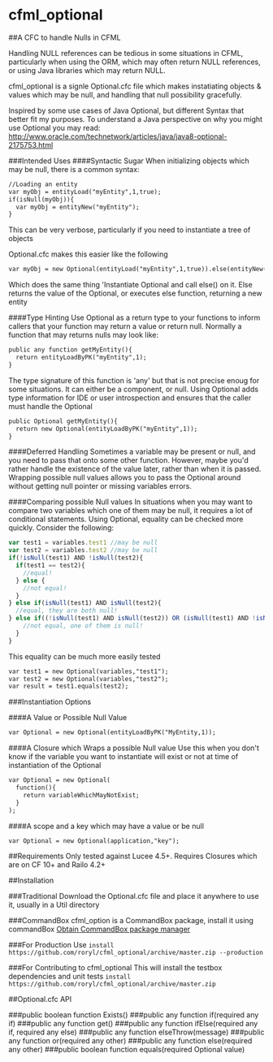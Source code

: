 # cfml_optional
##A CFC to handle Nulls in CFML

Handling NULL references can be tedious in some situations in CFML, particularly when using the ORM, which may often return NULL references, or using Java libraries which may return NULL.

cfml_optional is a signle Optional.cfc file which makes instatiating objects & values which may be null, and handling that null possibility gracefully.

Inspired by some use cases of Java Optional, but different Syntax that better fit my purposes. To understand a Java perspective on why you might use Optional you may read: http://www.oracle.com/technetwork/articles/java/java8-optional-2175753.html

###Intended Uses
####Syntactic Sugar
When initializing objects which may be null, there is a common syntax:

```cfml
//Loading an entity
var myObj = entityLoad("myEntity",1,true);
if(isNull(myObj)){
  var myObj = entityNew("myEntity");
}
```

This can be very verbose, particularly if you need to instantiate a tree of objects

Optional.cfc makes this easier like the following

```coldfusion
var myObj = new Optional(entityLoad("myEntity",1,true)).else(entityNew("myEntity"));
```

Which does the same thing 'Instantiate Optional and call else() on it. Else returns the value of the Optional, or executes else function, returning a new entity

####Type Hinting
Use Optional as a return type to your functions to inform callers that your function may return a value or return null. Normally a function that may returns nulls may look like:

```coldfusion
public any function getMyEntity(){
  return entityLoadByPK("myEntity",1);
}
```
The type signature of this function is 'any' but that is not precise enoug for some situations. It can either be a component, or null. Using Optional adds type information for IDE or user introspection and ensures that the caller must handle the Optional

```coldfusion
public Optional getMyEntity(){
  return new Optional(entityLoadByPK("myEntity",1));
}
```

####Deferred Handling
Sometimes a variable may be present or null, and you need to pass that onto some other function. However, maybe you'd rather handle the existence of the value later, rather than when it is passed. Wrapping possible null values allows you to pass the Optional around without getting null pointer or missing variables errors.

####Comparing possible Null values
In situations when you may want to compare two variables which one of them may be null, it requires a lot of conditional statements. Using Optional, equality can be checked more quickly. Consider the following:

```javascript
var test1 = variables.test1 //may be null
var test2 = variables.test2 //may be null
if(!isNull(test1) AND !isNull(test2){
  if(test1 == test2){
    //equal!
  } else {
    //not equal!
  }
} else if(isNull(test1) AND isNull(test2){
  //equal, they are both null!
} else if((!isNull(test1) AND isNull(test2)) OR (isNull(test1) AND !isNull(test2)){
    //not equal, one of them is null!
  }
}
```

This equality can be much more easily tested

```coldfusion
var test1 = new Optional(variables,"test1");
var test2 = new Optional(variables,"test2");
var result = test1.equals(test2);
```

###Instantiation Options

####A Value or Possible Null Value

```coldfusion
var Optional = new Optional(entityLoadByPK("MyEntity,1));
```

####A Closure which Wraps a possible Null value
Use this when you don't know if the variable you want to instantiate will exist or not at time of instantiation of the Optional

```coldfusion
var Optional = new Optional(
  function(){
    return variableWhichMayNotExist;
  }
);
```

####A scope and a key which may have a value or be null
```coldfusion
var Optional = new Optional(application,"key");
```

##Requirements
Only tested against Lucee 4.5+. Requires Closures which are on CF 10+ and Railo 4.2+

##Installation

###Traditional
Download the Optional.cfc file and place it anywhere to use it, usually in a Util directory

###CommandBox
cfml_option is a CommandBox package, install it using commandBox
[Obtain CommandBox package manager](http://www.ortussolutions.com/products/commandbox)

###For Production Use
`install https://github.com/roryl/cfml_optional/archive/master.zip --production`

###For Contributing to cfml_optional
This will install the testbox dependencies and unit tests
`install https://github.com/roryl/cfml_optional/archive/master.zip`

##Optional.cfc API

###public boolean function Exists()
###public any function if(required any if)
###public any function get()
###public any function ifElse(required any if, required any else)
###public any function elseThrow(message)
###public any function or(required any other)
###public any function else(required any other)
###public boolean function equals(required Optional value)
